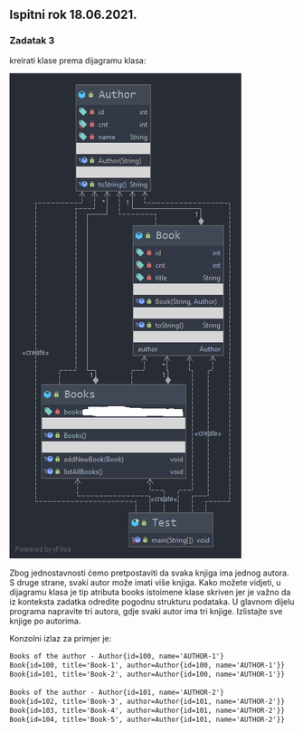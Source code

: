 ## Ispitni rok 18.06.2021.
### Zadatak 3

kreirati klase prema dijagramu klasa:

![Alt text](zadatak_3_18_06_21.png)

Zbog jednostavnosti ćemo pretpostaviti da svaka knjiga ima jednog autora. S druge strane, svaki autor može imati više knjiga. Kako možete vidjeti, u dijagramu klasa je tip atributa books istoimene klase skriven jer je važno da iz konteksta zadatka odredite pogodnu strukturu podataka. U glavnom dijelu programa napravite tri autora, gdje svaki autor ima tri knjige. Izlistajte sve knjige po autorima.

Konzolni izlaz za primjer je:


    Books of the author - Author{id=100, name='AUTHOR-1'}
    Book{id=100, title='Book-1', author=Author{id=100, name='AUTHOR-1'}}
    Book{id=101, title='Book-2', author=Author{id=100, name='AUTHOR-1'}}
    
    Books of the author - Author{id=101, name='AUTHOR-2'}
    Book{id=102, title='Book-3', author=Author{id=101, name='AUTHOR-2'}}
    Book{id=103, title='Book-4', author=Author{id=101, name='AUTHOR-2'}}
    Book{id=104, title='Book-5', author=Author{id=101, name='AUTHOR-2'}}

